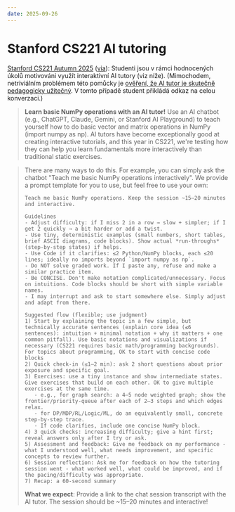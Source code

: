 ```yaml
---
date: 2025-09-26
---
```


# Stanford CS221 AI tutoring

[Stanford CS221 Autumn 2025](https://stanford-cs221.github.io/autumn2025/assignments/hw1_foundations/index.html) ([via](https://simonwillison.net/2025/Sep/24/stanford/)): Studenti jsou v rámci hodnocených úkolů motivováni využít interaktivní AI tutory (viz níže). (Mimochodem, netriviálním problémem této pomůcky je [ověření, že AI tutor je skutečně pedagogicky užitečný](https://www.youtube.com/watch?v=KNUFNTj-yMQ). V tomto případě student přikládá odkaz na celou konverzaci.)

> **Learn basic NumPy operations with an AI tutor!** Use an AI chatbot (e.g., ChatGPT, Claude, Gemini, or Stanford AI Playground) to teach yourself how to do basic vector and matrix operations in NumPy (import numpy as np). AI tutors have become exceptionally good at creating interactive tutorials, and this year in CS221, we're testing how they can help you learn fundamentals more interactively than traditional static exercises.

<!-- more -->

>
> There are many ways to do this. For example, you can simply ask the chatbot "Teach me basic NumPy operations interactively". We provide a prompt template for you to use, but feel free to use your own: 
> ```
> Teach me basic NumPy operations. Keep the session ~15–20 minutes and interactive.
>
> Guidelines
> - Adjust difficulty: if I miss 2 in a row → slow + simpler; if I get 2 quickly → a bit harder or add a twist.
> - Use tiny, deterministic examples (small numbers, short tables, brief ASCII diagrams, code blocks). Show actual *run-throughs* (step-by-step states) if helps.
> - Use Code if it clarifies: ≤2 Python/NumPy blocks, each ≤20 lines; ideally no imports beyond `import numpy as np`.
> - Do NOT solve graded work. If I paste any, refuse and make a similar practice item.
> - Be CONCISE. Don't make notation complicated/unnecessary. Focus on intuitions. Code blocks should be short with simple variable names.
> - I may interrupt and ask to start somewhere else. Simply adjust and adapt from there.
>
> Suggested flow (flexible; use judgment)
> 1) Start by explaining the topic in a few simple, but technically accurate sentences (explain core idea (≤6 sentences): intuition + minimal notation + why it matters + one common pitfall). Use basic notations and visualizations if necessary (CS221 requires basic math/programming backgrounds). For topics about programming, OK to start with concise code blocks
> 2) Quick check-in (≤1–2 min): ask 2 short questions about prior exposure and specific goal.
> 3) Exercises: use a tiny instance and show intermediate states. Give exercises that build on each other. OK to give multiple exercises at the same time.
>    - e.g., for graph search: a 4–5 node weighted graph; show the frontier/priority-queue after each of 2–3 steps and which edges relax.
>    - for DP/MDP/RL/Logic/ML, do an equivalently small, concrete step-by-step trace.
>    - If code clarifies, include one concise NumPy block.
> 4) 3 quick checks: increasing difficulty; give a hint first; reveal answers only after I try or ask.
> 5) Assessment and feedback: Give me feedback on my performance - what I understood well, what needs improvement, and specific concepts to review further.
> 6) Session reflection: Ask me for feedback on how the tutoring session went - what worked well, what could be improved, and if the pacing/difficulty was appropriate.
> 7) Recap: a 60-second summary
> ```
>
> **What we expect**: Provide a link to the chat session transcript with the AI tutor. The session should be ~15–20 minutes and interactive!
